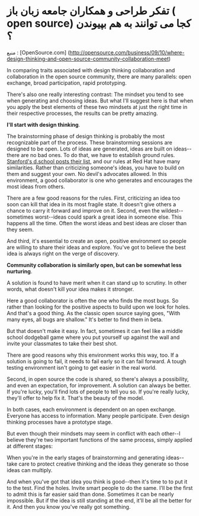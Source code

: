 # تفکر طراحی و همکاران جامعه زبان باز ( open source) کجا می توانند به هم بپیوندن ؟

منبع : [OpenSource.com] (http://opensource.com/business/09/10/where-design-thinking-and-open-source-community-collaboration-meet)

In comparing traits associated with design thinking collaboration and collaboration in the open source community, there are many parallels: open exchange, broad participation, rapid prototyping.

There's also one really interesting contrast: The mindset you tend to see when generating and choosing ideas. But what I'll suggest here is that when you apply the best elements of these two mindsets at just the right time in their respective processes, the results can be pretty amazing.

**I'll start with design thinking**.

The brainstorming phase of design thinking is probably the most recognizable part of the process. These brainstorming sessions are designed to be open. Lots of ideas are generated, ideas are built on ideas--there are no bad ones. To do that, we have to establish ground rules. [Stanford's d.school posts their list](https://dschool.stanford.edu/blog/2009/10/12/rules-for-brainstorming/), and our rules at Red Hat have many similarities. Rather than criticizing someone's ideas, you have to build on them and suggest your own. No devil's advocates allowed. In this environment, a good collaborator is one who generates and encourages the most ideas from others.

There are a few good reasons for the rules. First, criticizing an idea too soon can kill that idea in its most fragile state. It doesn't give others a chance to carry it forward and improve on it. Second, even the wildest--sometimes worst--ideas could spark a great idea in someone else. This happens all the time. Often the worst ideas and best ideas are closer than they seem.

And third, it's essential to create an open, positive environment so people are willing to share their ideas and explore. You've got to believe the best idea is always right on the verge of discovery.

**Community collaboration is similarly open, but can be somewhat less nurturing**.

A solution is found to have merit when it can stand up to scrutiny. In other words, what doesn't kill your idea makes it stronger.

Here a good collaborator is often the one who finds the most bugs. So rather than looking for the positive aspects to build upon we look for holes. And that's a good thing. As the classic open source saying goes, "With many eyes, all bugs are shallow." It's better to find them in beta.

But that doesn't make it easy. In fact, sometimes it can feel like a middle school dodgeball game where you put yourself up against the wall and invite your classmates to take their best shot.

There are good reasons why this environment works this way, too. If a solution is going to fail, it needs to fail early so it can fail forward. A tough testing environment isn't going to get easier in the real world.

Second, in open source the code is shared, so there's always a possibility, and even an expectation, for improvement. A solution can always be better. If you're lucky, you'll find lots of people to tell you so. If you're really lucky, they'll offer to help fix it. That's the beauty of the model.

In both cases, each environment is dependent on an open exchange. Everyone has access to information. Many people participate. Even design thinking processes have a prototype stage.

But even though their mindsets may seem in conflict with each other--I believe they're two important functions of the same process, simply applied at different stages:

When you're in the early stages of brainstorming and generating ideas--take care to protect creative thinking and the ideas they generate so those ideas can multiply.

And when you've got that idea you think is good--then it's time to to put it to the test. Find the holes. Invite smart people to do the same. I'll be the first to admit this is far easier said than done. Sometimes it can be nearly impossible. But if the idea is still standing at the end, it'll be all the better for it. And then you know you've really got something.